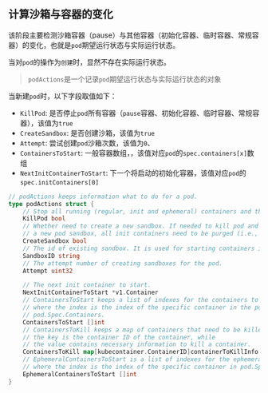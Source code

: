 ## 计算沙箱与容器的变化

该阶段主要检测沙箱容器（pause）与其他容器（初始化容器、临时容器、常规容器）的变化，也就是`pod`期望运行状态与实际运行状态。

当对`pod`的操作为`创建`时，显然不存在实际运行状态。

> `podActions`是一个记录`pod`期望运行状态与实际运行状态的对象

当新建`pod`时，以下字段取值如下：

- `KillPod`: 是否停止`pod`所有容器（`pause`容器、初始化容器、临时容器、常规容器），该值为`true`
- `CreateSandbox`: 是否创建沙箱，该值为`true`
- `Attempt`: 尝试创建`pod`沙箱次数，该值为`0`、
- `ContainersToStart`: 一般容器数组，，该值对应`pod`的`spec.containers[x]`数组
- `NextInitContainerToStart`: 下一个将启动的初始化容器，该值对应`pod`的`spec.initContainers[0]`

```go
// podActions keeps information what to do for a pod.
type podActions struct {
	// Stop all running (regular, init and ephemeral) containers and the sandbox for the pod.
	KillPod bool
	// Whether need to create a new sandbox. If needed to kill pod and create
	// a new pod sandbox, all init containers need to be purged (i.e., removed).
	CreateSandbox bool
	// The id of existing sandbox. It is used for starting containers in ContainersToStart.
	SandboxID string
	// The attempt number of creating sandboxes for the pod.
	Attempt uint32

	// The next init container to start.
	NextInitContainerToStart *v1.Container
	// ContainersToStart keeps a list of indexes for the containers to start,
	// where the index is the index of the specific container in the pod spec (
	// pod.Spec.Containers.
	ContainersToStart []int
	// ContainersToKill keeps a map of containers that need to be killed, note that
	// the key is the container ID of the container, while
	// the value contains necessary information to kill a container.
	ContainersToKill map[kubecontainer.ContainerID]containerToKillInfo
	// EphemeralContainersToStart is a list of indexes for the ephemeral containers to start,
	// where the index is the index of the specific container in pod.Spec.EphemeralContainers.
	EphemeralContainersToStart []int
}
```